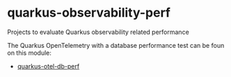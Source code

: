 # quarkus-observability-perf

Projects to evaluate Quarkus observability related performance

The Quarkus OpenTelemetry with a database performance test can be foun on this module:
* [quarkus-otel-db-perf](quarkus-otel-db-perf/README.md)